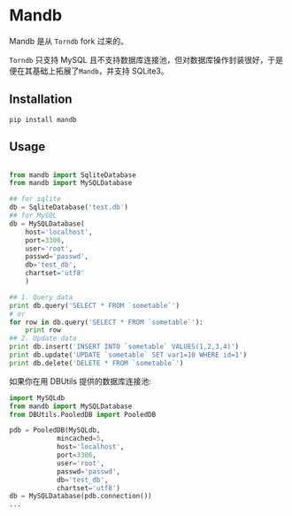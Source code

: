 Mandb
======

Mandb 是从 `Torndb` fork 过来的。

`Torndb` 只支持 MySQL 且不支持数据库连接池，但对数据库操作封装很好，于是便在其基础上拓展了`Mandb`，并支持 SQLite3。

Installation
------------

``pip install mandb``

Usage
-------------

```python

from mandb import SqliteDatabase
from mandb import MySQLDatabase

## for sqlite
db = SqliteDatabase('test.db')
## for MySQL
db = MySQLDatabase(
    host='localhost',
    port=3306,
    user='root',
    passwd='passwd',
    db='test_db',
    chartset='utf8'
    )

## 1. Query data
print db.query('SELECT * FROM `sometable`')
# or
for row in db.query('SELECT * FROM `sometable`'):
    print row
## 2. Update data
print db.insert('INSERT INTO `sometable` VALUES(1,2,3,4)')
print db.update('UPDATE `sometable` SET var1=10 WHERE id=1')
print db.delete('DELETE * FROM `sometable`')

```
如果你在用 DBUtils 提供的数据库连接池:

```python
import MySQLdb
from mandb import MySQLDatabase
from DBUtils.PooledDB import PooledDB

pdb = PooledDB(MySQLdb,
            mincached=5,
            host='localhost',
            port=3306,
            user='root',
            passwd='passwd',
            db='test_db',
            chartset='utf8')
db = MySQLDatabase(pdb.connection())
...
```

